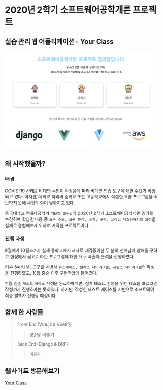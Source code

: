 # 2020년 2학기 소프트웨어공학개론 프로젝트

## 실습 관리 웹 어플리케이션 - Your Class

**![MainPage](./src/assets/mainPage.png)**


## 왜 시작했을까?

### 배경
COVID-19 사태로 비대면 수업이 확장됨에 따라 비대면 학습 도구에 대한
수요가 확장되고 있다. 하지만, 대학교 이외의 중학교 또는 고등학교에서 적절한
학습 프로그램을 확보하지 못해 수업의 질이 낮아지고 있다. 

동국대학교 컴퓨터공학과 `최은만 교수님`의 2020년 2학기 소프트웨어공학개론 강의를
수강하며 학습한 내용 중 `요구 추출, 요구 분석, 설계, 구현, 그리고 테스팅까지의 과정`을
실제로 경험해보기 위하여 시작한 프로젝트이다.

### 진행 과정
9월에서 10월초까지 실제 중학교에서 교사로 재직중이신 두 분의 선배님께 양해를 구하고 
현장에서 필요로 하는 프로그램에 대한 요구 추출과 분석을 진행하였다.

이후 StarUML 도구를 사용해 `유스케이스, 클래스 다이어그램, 시퀀스 다이어그램`의 작성을
진행하였고, 10월 중순 이후 구현작업에 들어갔다.

11월 중순 `테스트 케이스` 작성을 완료하였지만, 실제 테스트 진행을 위한 테스틑 프로그램 작성까지
진행하지는 못하였다. 하지만, 작성한 테스트 케이스를 기반으로 소프트웨어 최종 발표가 진행될 예정이다.

## 함께 한 사람들

> Front End (Vue.js & Vuetify)
>> 양준영
>> 이슬기


> Back End (Django & DRF)
>> 이정우

## 웹사이트 방문해보기
[Your Class](http://ec2-13-124-168-48.ap-northeast-2.compute.amazonaws.com/#/)

